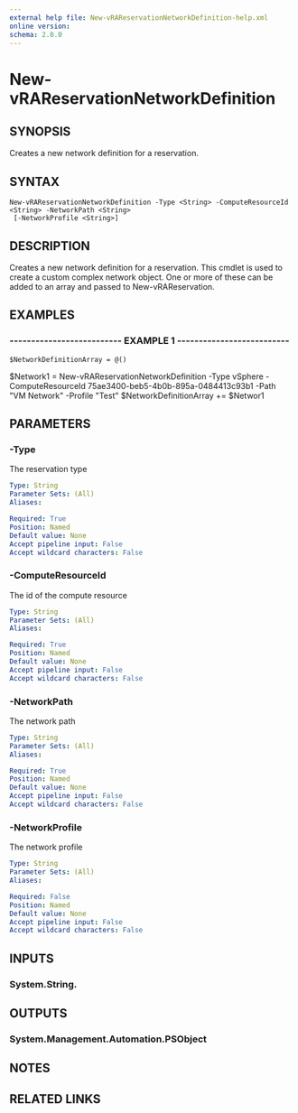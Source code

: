 ```yaml
---
external help file: New-vRAReservationNetworkDefinition-help.xml
online version: 
schema: 2.0.0
---
```


# New-vRAReservationNetworkDefinition

## SYNOPSIS
Creates a new network definition for a reservation.

## SYNTAX

```
New-vRAReservationNetworkDefinition -Type <String> -ComputeResourceId <String> -NetworkPath <String>
 [-NetworkProfile <String>]
```

## DESCRIPTION
Creates a new network definition for a reservation.
This cmdlet is used to create a custom
complex network object.
One or more of these can be added to an array and passed to New-vRAReservation.

## EXAMPLES

### -------------------------- EXAMPLE 1 --------------------------
```
$NetworkDefinitionArray = @()
```

$Network1 = New-vRAReservationNetworkDefinition -Type vSphere -ComputeResourceId 75ae3400-beb5-4b0b-895a-0484413c93b1 -Path "VM Network" -Profile "Test"
$NetworkDefinitionArray += $Networ1

## PARAMETERS

### -Type
The reservation type

```yaml
Type: String
Parameter Sets: (All)
Aliases: 

Required: True
Position: Named
Default value: None
Accept pipeline input: False
Accept wildcard characters: False
```

### -ComputeResourceId
The id of the compute resource

```yaml
Type: String
Parameter Sets: (All)
Aliases: 

Required: True
Position: Named
Default value: None
Accept pipeline input: False
Accept wildcard characters: False
```

### -NetworkPath
The network path

```yaml
Type: String
Parameter Sets: (All)
Aliases: 

Required: True
Position: Named
Default value: None
Accept pipeline input: False
Accept wildcard characters: False
```

### -NetworkProfile
The network profile

```yaml
Type: String
Parameter Sets: (All)
Aliases: 

Required: False
Position: Named
Default value: None
Accept pipeline input: False
Accept wildcard characters: False
```

## INPUTS

### System.String.

## OUTPUTS

### System.Management.Automation.PSObject

## NOTES

## RELATED LINKS

